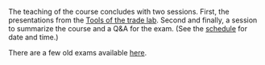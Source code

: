 The teaching of the course concludes with two sessions.
First, the presentations from the [Tools of the trade lab][tools].
Second and finally, a session to summarize the course and a Q&A for the exam.
(See the [schedule][schedule] for date and time.)

There are a few old exams available [here][exams].

[tools]: https://ver.miun.se/courses/security/dasak/tools.pdf
[schedule]: https://miun.se/schema
[exams]: https://ver.miun.se/courses/security/dasak/exams
